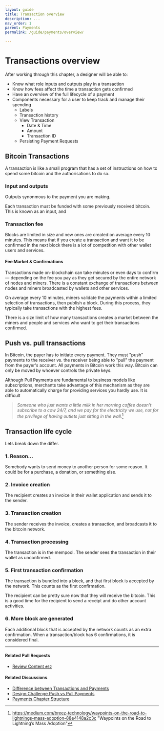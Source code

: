```yaml
---
layout: guide
title: Transaction overview
description: ...
nav_order: 1
parent: Payments
permalink: /guide/payments/overview/

---
```


# Transactions overview

After working through this chapter, a designer will be able to:

- Know what role inputs and outputs play in a transaction
- Know how fees affect the time a transaction gets confirmed
- Have an overview of the full lifecycle of a payment
- Components necessary for a user to keep track and manage their spending
  - Labels
  - Transaction history
  - View Transaction
    - Date & Time
    - Amount
    - Transaction ID
  - Persisting Payment Requests

## Bitcoin Transactions
A transaction is like a small program that has a set of instructions on how to spend some bitcoin and the authorisations to do so.

### Input and outputs
Outputs synonmous to the payment you are making.

Each transaction must be funded with some previously received bitcoin. This is known as an input, and 


### Transaction fee

Blocks are limited in size and new ones are created on average every 10 minutes. This means that if you create a transaction and want it to be confirmed in the next block there is a lot of competition with other wallet users and services.

#### Fee Market & Confirmations

Transactions made on-blockchain can take minutes or even days to confirm — depending on the fee you pay as they get secured by the entire network of nodes and miners. There is a constant exchange of transactions between nodes and miners broadcasted by wallets and other services.

On average every 10 minutes, miners validate the payments within a limited selection of transactions, then publish a block. During this process, they typically take transactions with the highest fees.

There is a size limit of how many transactions  creates a market between the miners and people and services who want to get their transactions confirmed.

## Push vs. pull transactions
In Bitcoin, the payer has to initiate every payment. They must "push" payments to the receiver vs. the receiver being able to "pull" the payment from the payer's account. All payments in Bitcoin work this way. Bitcoin can only be moved by whoever controls the private keys.

Although Pull Payments are fundamental to business models like subscriptions, merchants take advantage of this mechanism as they are able to automatically charge for providing services you hardly use. It is difficult

> *Someone who just wants a little milk in her morning coffee doesn't subscribe to a cow 24/7, and we pay for the electricity we use, not for the privilege of having outlets just sitting in the wall.*[^1]

## Transaction life cycle
Lets break down the differ.

### 1. Reason...
Somebody wants to send money to another person for some reason. It could be for a purchase, a donation, or something else.

### 2. Invoice creation
The recipient creates an invoice in their wallet application and sends it to the sender.

### 3. Transaction creation
The sender receives the invoice, creates a transaction, and broadcasts it to the bitcoin network.

### 4. Transaction processing
The transaction is in the mempool. The sender sees the transaction in their wallet as unconfirmed.

### 5. First transaction confirmation
The transaction is bundled into a block, and that first block is accepted by the network. This counts as the first confirmation.

The recipient can be pretty sure now that they will receive the bitcoin. This is a good time for the recipient to send a receipt and do other account activities.

### 6. More block are generated
Each additional block that is accepted by the network counts as an extra confirmation. When a transaction/block has 6 confirmations, it is considered final.

[^1]: https://medium.com/breez-technology/waypoints-on-the-road-to-lightnings-mass-adoption-88e4148a2c3c "Waypoints on the Road to Lightning’s Mass Adoption"

---

#### Related Pull Requests

- [Review Content `#62`](https://github.com/BitcoinDesign/Guide/pull/62)

#### Related Discussions

- [Difference between Transactions and Payments](https://github.com/BitcoinDesign/Guide/discussions/121)
- [Design Challenge Push vs Pull Payments](https://github.com/BitcoinDesign/Guide/discussions/122)
- [Payments Chapter Structure](https://github.com/BitcoinDesign/Guide/discussions/122)